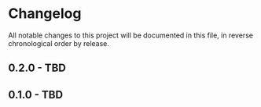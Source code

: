 
# Changelog

All notable changes to this project will be documented in this file, in reverse chronological order by release.

## 0.2.0 - TBD

## 0.1.0 - TBD
